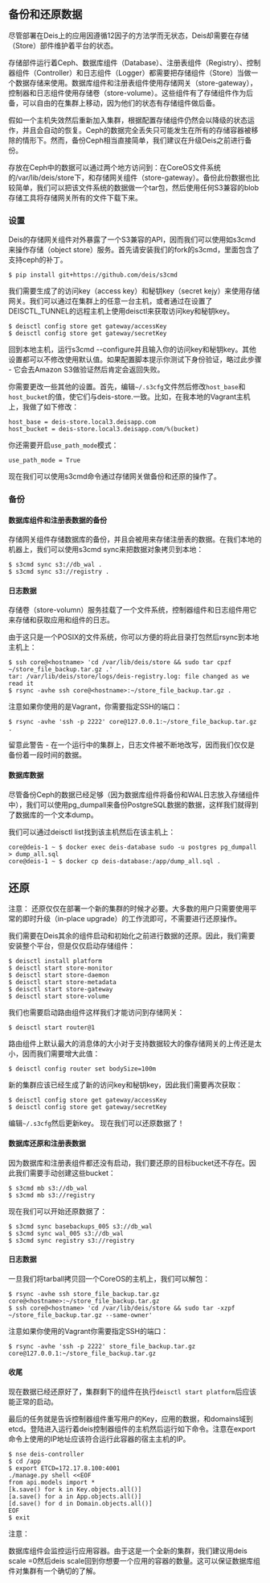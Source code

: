 备份和还原数据
------------


尽管部署在Deis上的应用因遵循12因子的方法学而无状态，Deis却需要在存储（Store）部件维护着平台的状态。

存储部件运行着Ceph、数据库组件（Database）、注册表组件（Registry）、控制器组件（Controller）和日志组件（Logger）都需要把存储组件（Store）当做一个数据存储来使用。数据库组件和注册表组件使用存储网关（store-gateway），控制器和日志组件使用存储卷（store-volume）。这些组件有了存储组件作为后备，可以自由的在集群上移动，因为他们的状态有存储组件做后备。

假如一个主机失效然后重新加入集群，根据配置存储组件仍然会以降级的状态运作，并且会自动的恢复。Ceph的数据完全丢失只可能发生在所有的存储容器被移除的情形下。然而，备份Ceph相当直接简单，我们建议在升级Deis之前进行备份。



存放在Ceph中的数据可以通过两个地方访问到：在CoreOS文件系统的/var/lib/deis/store下，和存储网关组件（store-gateway）。备份此份数据也比较简单，我们可以把该文件系统的数据做一个tar包，然后使用任何S3兼容的blob存储工具将存储网关所有的文件下载下来。


### 设置

Deis的存储网关组件对外暴露了一个S3兼容的API，因而我们可以使用如s3cmd来操作存储（object store）服务。首先请安装我们的fork的s3cmd，里面包含了支持ceph的补丁。

```
$ pip install git+https://github.com/deis/s3cmd
```

我们需要生成了的访问key（access key）和秘钥key（secret kejy）来使用存储网关。我们可以通过在集群上的任意一台主机，或者通过在设置了DEISCTL_TUNNEL的远程主机上使用deisctl来获取访问key和秘钥key。

```
$ deisctl config store get gateway/accessKey
$ deisctl config store get gateway/secretKey
```

回到本地主机，运行s3cmd --configure并且输入你的访问key和秘钥key。其他设置都可以不修改使用默认值。如果配置脚本提示你测试下身份验证，略过此步骤 - 它会去Amazon S3做验证然后肯定会返回失败。

你需要更改一些其他的设置。首先，编辑`~/.s3cfg`文件然后修改`host_base`和`host_bucket`的值，使它们与deis-store.<your domain>一致。比如，在我本地的Vagrant主机上，我做了如下修改：

```
host_base = deis-store.local3.deisapp.com
host_bucket = deis-store.local3.deisapp.com/%(bucket)
```

你还需要开启`use_path_mode`模式：

```
use_path_mode = True
```

现在我们可以使用s3cmd命令通过存储网关做备份和还原的操作了。

### 备份

#### 数据库组件和注册表数据的备份

存储网关组件存储数据库的备份，并且会被用来存储注册表的数据。在我们本地的机器上，我们可以使用s3cmd sync来把数据对象拷贝到本地：

```
$ s3cmd sync s3://db_wal .
$ s3cmd sync s3://registry .
```

#### 日志数据

存储卷（store-volumn）服务挂载了一个文件系统，控制器组件和日志组件用它来存储和获取应用和组件的日志。

由于这只是一个POSIX的文件系统，你可以方便的将此目录打包然后rsync到本地主机上：

```
$ ssh core@<hostname> 'cd /var/lib/deis/store && sudo tar cpzf ~/store_file_backup.tar.gz .'
tar: /var/lib/deis/store/logs/deis-registry.log: file changed as we read it
$ rsync -avhe ssh core@<hostname>:~/store_file_backup.tar.gz .
```

注意如果你使用的是Vagrant，你需要指定SSH的端口：

```
$ rsync -avhe 'ssh -p 2222' core@127.0.0.1:~/store_file_backup.tar.gz .
```

留意此警告 - 在一个运行中的集群上，日志文件被不断地改写，因而我们仅仅是备份着一段时间的数据。


#### 数据库数据

尽管备份Ceph的数据已经足够（因为数据库组件将备份和WAL日志放入存储组件中），我们可以使用pg_dumpall来备份PostgreSQL数据的数据，这样我们就得到了数据库的一个文本dump。

我们可以通过deisctl list找到该主机然后在该主机上：

```
core@deis-1 ~ $ docker exec deis-database sudo -u postgres pg_dumpall > dump_all.sql
core@deis-1 ~ $ docker cp deis-database:/app/dump_all.sql .
```


## 还原

注意：
还原仅仅在部署一个新的集群的时候才必要。大多数的用户只需要使用平常的即时升级（in-place upgrade）的工作流即可，不需要进行还原操作。

我们需要在Deis其余的组件启动和初始化之前进行数据的还原。因此，我们需要安装整个平台，但是仅仅启动存储组件：

```
$ deisctl install platform
$ deisctl start store-monitor
$ deisctl start store-daemon
$ deisctl start store-metadata
$ deisctl start store-gateway
$ deisctl start store-volume
```

我们也需要启动路由组件这样我们才能访问到存储网关：

```
$ deisctl start router@1
```

路由组件上默认最大的消息体的大小对于支持数据较大的像存储网关的上传还是太小，因而我们需要增大此值：

```
$ deisctl config router set bodySize=100m
```

新的集群应该已经生成了新的访问key和秘钥key，因此我们需要再次获取：

```
$ deisctl config store get gateway/accessKey
$ deisctl config store get gateway/secretKey
```

编辑`~/.s3cfg`然后更新key。
现在我们可以还原数据了！

#### 数据库还原和注册表数据

因为数据库和注册表组件都还没有启动，我们要还原的目标bucket还不存在。因此我们需要手动创建这些bucket：

```
$ s3cmd mb s3://db_wal
$ s3cmd mb s3://registry
```

现在我们可以开始还原数据了：

```
$ s3cmd sync basebackups_005 s3://db_wal
$ s3cmd sync wal_005 s3://db_wal
$ s3cmd sync registry s3://registry
```

#### 日志数据

一旦我们将tarball拷贝回一个CoreOS的主机上，我们可以解包：

```
$ rsync -avhe ssh store_file_backup.tar.gz core@<hostname>:~/store_file_backup.tar.gz
$ ssh core@<hostname> 'cd /var/lib/deis/store && sudo tar -xzpf ~/store_file_backup.tar.gz --same-owner'
```

注意如果你使用的Vagrant你需要指定SSH的端口：

```
$ rsync -avhe 'ssh -p 2222' store_file_backup.tar.gz core@127.0.0.1:~/store_file_backup.tar.gz
```

#### 收尾

现在数据已经还原好了，集群剩下的组件在执行`deisctl start platform`后应该能正常的启动。

最后的任务就是告诉控制器组件重写用户的Key，应用的数据，和domains域到etcd。登陆进入运行着deis控制器组件的主机然后运行如下命令。注意在export命令上使用的IP地址应该符合运行此容器的宿主主机的IP。

```
$ nse deis-controller
$ cd /app
$ export ETCD=172.17.8.100:4001
./manage.py shell <<EOF
from api.models import *
[k.save() for k in Key.objects.all()]
[a.save() for a in App.objects.all()]
[d.save() for d in Domain.objects.all()]
EOF
$ exit
```

注意：

数据库组件会监控运行应用容器。由于这是一个全新的集群，我们建议用deis scale <proctype>=0然后deis scale回到你想要一个应用的容器的数量。这可以保证数据库组件对集群有一个确切的了解。


